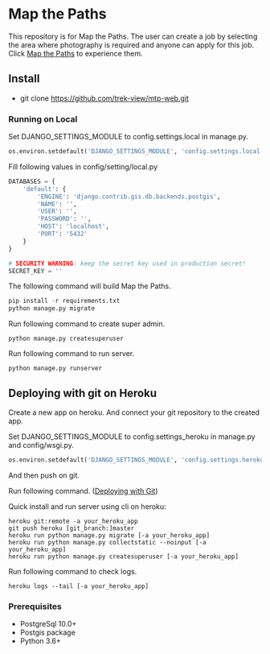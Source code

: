 # Map the Paths
This repository is for Map the Paths. 
The user can create a job by selecting the area where photography is required and anyone can apply for this job.
Click [Map the Paths](https://map-the-paths.herokuapp.com/) to experience them.


## Install

- git clone https://github.com/trek-view/mtp-web.git


### Running on Local

Set DJANGO_SETTINGS_MODULE to config.settings.local in manage.py.
``` python
os.environ.setdefault('DJANGO_SETTINGS_MODULE', 'config.settings.local')
```

Fill following values in config/setting/local.py
``` python
DATABASES = {
    'default': {
        'ENGINE': 'django.contrib.gis.db.backends.postgis',
        'NAME': '',
        'USER': '',
        'PASSWORD': '',
        'HOST': 'localhost',
        'PORT': '5432'
    }
}

# SECURITY WARNING: keep the secret key used in production secret!
SECRET_KEY = ''

```

The following command will build Map the Paths.

``` python
pip install -r requirements.txt
python manage.py migrate
```

Run following command to create super admin.
```
python manage.py createsuperuser
```
Run following command to run server.
```
python manage.py runserver
```


## Deploying with git on Heroku

Create a new app on heroku.
And connect your git repository to the created app.

Set DJANGO_SETTINGS_MODULE to config.settings_heroku in manage.py and config/wsgi.py.
``` python
os.environ.setdefault('DJANGO_SETTINGS_MODULE', 'config.settings.heroku')
```

And then push on git.

Run following command. ([Deploying with Git](https://devcenter.heroku.com/articles/git))

Quick install and run server using cli on heroku:
```
heroku git:remote -a your_heroku_app
git push heroku [git_branch:]master
heroku run python manage.py migrate [-a your_heroku_app]
heroku run python manage.py collectstatic --noinput [-a your_heroku_app]
heroku run python manage.py createsuperuser [-a your_heroku_app]
```

Run following command to check logs.
```
heroku logs --tail [-a your_heroku_app]
```

### Prerequisites

- PostgreSql 10.0+
- Postgis package
- Python 3.6+
